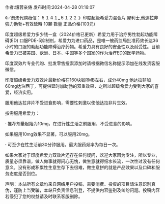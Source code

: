 <p>作者:壤蓉亲俦 发布时间:2024-04-28 01:16:07</p>
<p>《✅港澳代购薇信：６１４１_６１２２ 》印度超級希愛力混合片 犀利士,他達拉非 強力助勃+有效延時 10顆 數量 正品价格(103元) </p>
									<p>印度超级希爱力多少钱一盒（2024价格已更新）希爱力用于治疗男性勃起功能障碍(ED) 口服PDE-5抑制剂，希爱力为进口药品，是唯一被药监局批准药效长达36小时的口服的勃起功能障碍治疗药物。希爱力具有良好的安全性以及耐受性。目前希爱力已被美国、欧洲、日本、中国等多个国家的作为治疗ED的医学药物。</p><p>印度双效片专业代购、批发零售搜索添加时请根据微信名称提示添加在线发货客服微信。</p><p>印度超级希爱力双效片最新价格在160块钱RMB左右，成分40mg 他达拉非加60mg达泊西丁，可提供延时加助勃的双重效果，之所以超级希爱力受到大家的喜爱，经济实用。</p><p></p><p>服用他达拉非片不受进食影响，需要性刺激以使他达拉非片生效。</p><p>按需服用希爱力：</p><p>· 推荐剂量起始为10mg，在进行性生活之前服用，不受进食的影响。</p><p>如果服用10mg效果不显著，可以服用20mg。</p><p>· 可至少在性生活前30分钟服用。最大服药频率为每日一次。</p><p>如果大家对于印度希爱力双效片还存在任何疑问，欢迎大家因为专注，所以专业，质量必须靠谱，做人做事就得问心无愧，做生意就得细水长流，一次性过没有任何意义，没有形成积累性生意生存下去很难，做生意拼的就是产品效果以及口碑和服务态度是否到位。</p>				声明：本站所有文章均来自网络用户投稿，需要消费、投资的项目请注意识别真伪，谨防上当受骗，本站只负责信息刊登，不提供内容鉴别及纠纷问题。投稿内容若侵犯了您的权益请及时联系客服删除。				
